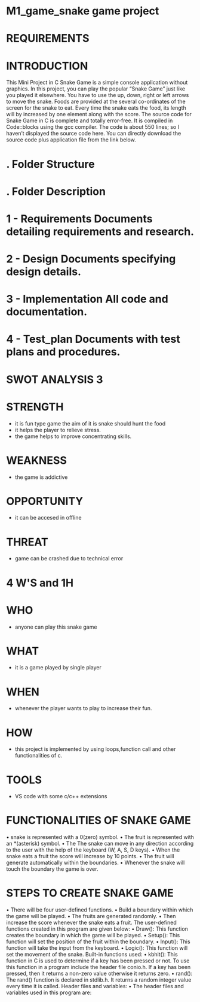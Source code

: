 # M1_game_snake game project

# REQUIREMENTS #

# INTRODUCTION #
This Mini Project in C Snake Game is a simple console application without graphics. In this project, you can play the popular “Snake Game” just like you played it elsewhere. You have to use the up, down, right or left arrows to move the snake. Foods are provided at the several co-ordinates of the screen for the snake to eat. Every time the snake eats the food, its length will by increased by one element along with the score. The source code for Snake Game in C is complete and totally error-free. It is compiled in Code::blocks using the gcc compiler. The code is about 550 lines; so I haven’t displayed the source code here. You can directly download the source code plus application file from the link below.


# . Folder Structure #
# . Folder Description #
# 1 - Requirements Documents detailing requirements and research. #
# 2 - Design Documents specifying design details. #
# 3 - Implementation All code and documentation. #
# 4 - Test_plan Documents with test plans and procedures. #

# SWOT ANALYSIS 3
# STRENGTH #
- it is fun type game the aim of it is snake should hunt the food
- it helps the player to relieve stress.
- the game helps to improve concentrating skills.
# WEAKNESS #
- the game is addictive
# OPPORTUNITY #
- it can be accesed in offline
# THREAT #
- game can be crashed due to technical error
# 4 W'S and 1H #
# WHO #
- anyone can play this snake game

# WHAT #
- it is a game played by single player

# WHEN #
- whenever the player wants to play to increase their fun.

# HOW #
- this project is implemented by using loops,function call and other functionalities of c.

# TOOLS #
- VS code with some c/c++ extensions


# FUNCTIONALITIES OF SNAKE GAME #
•	snake is represented with a 0(zero) symbol.
•	The fruit is represented with an *(asterisk) symbol.
•	The The snake can move in any direction according to the user with the help of the keyboard (W, A, S, D keys).
•	When the snake eats a fruit the score will increase by 10 points.
•	The fruit will generate automatically within the boundaries.
•	Whenever the snake will touch the boundary the game is over.

# STEPS TO CREATE SNAKE GAME #
•	There will be four user-defined functions.
•	Build a boundary within which the game will be played.
•	The fruits are generated randomly.
•	Then increase the score whenever the snake eats a fruit.
The user-defined functions created in this program are given below:
•	Draw(): This function creates the boundary in which the game will be played.
•	Setup(): This function will set the position of the fruit within the boundary.
•	Input(): This function will take the input from the keyboard.
•	Logic(): This function will set the movement of the snake.
Built-in functions used:
•	kbhit(): This function in C is used to determine if a key has been pressed or not. To use this function in a program include the header file conio.h. If a key has been pressed, then it returns a non-zero value otherwise it returns zero.
•	rand(): The rand() function is declared in stdlib.h. It returns a random integer value every time it is called.
Header files and variables:
•	The header files and variables used in this program are:






